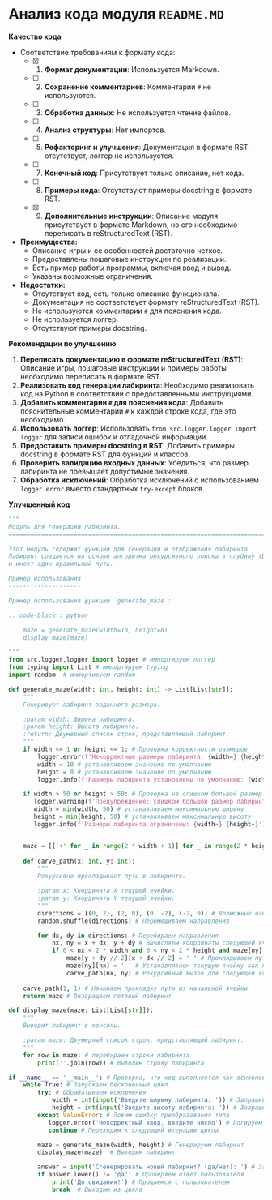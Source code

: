 # Анализ кода модуля `README.MD`

**Качество кода**
- Соответствие требованиям к формату кода: 
    - [x] 1. **Формат документации**: Используется Markdown.
    - [ ] 2. **Сохранение комментариев**: Комментарии `#` не используются.
    - [ ] 3. **Обработка данных**: Не используется чтение файлов.
    - [ ] 4. **Анализ структуры**: Нет импортов.
    - [ ] 5. **Рефакторинг и улучшения**: Документация в формате RST отсутствует, логгер не используется.
    - [ ] 7. **Конечный код**: Присутствует только описание, нет кода.
    - [ ] 8. **Примеры кода**: Отсутствуют примеры docstring в формате RST.
    - [x] 9. **Дополнительные инструкции**: Описание модуля присутствует в формате Markdown, но его необходимо переписать в reStructuredText (RST).
-   **Преимущества:**
    -   Описание игры и ее особенностей достаточно четкое.
    -   Предоставлены пошаговые инструкции по реализации.
    -   Есть пример работы программы, включая ввод и вывод.
    -   Указаны возможные ограничения.
-   **Недостатки:**
    -   Отсутствует код, есть только описание функционала.
    -   Документация не соответствует формату reStructuredText (RST).
    -   Не используются комментарии `#` для пояснения кода.
    -   Не используется логгер.
    -   Отсутствуют примеры docstring.

**Рекомендации по улучшению**
1.  **Переписать документацию в формате reStructuredText (RST)**: Описание игры, пошаговые инструкции и примеры работы необходимо переписать в формате RST.
2.  **Реализовать код генерации лабиринта**: Необходимо реализовать код на Python в соответствии с предоставленными инструкциями.
3.  **Добавить комментарии `#` для пояснения кода**: Добавить пояснительные комментарии `#` к каждой строке кода, где это необходимо.
4.  **Использовать логгер**: Использовать `from src.logger.logger import logger` для записи ошибок и отладочной информации.
5.  **Предоставить примеры docstring в RST**: Добавить примеры docstring в формате RST для функций и классов.
6.  **Проверить валидацию входных данных**: Убедиться, что размер лабиринта не превышает допустимые значения.
7.  **Обработка исключений**: Обработка исключений с использованием `logger.error` вместо стандартных `try-except` блоков.

**Улучшенный код**
```python
"""
Модуль для генерации лабиринта.
=========================================================================================

Этот модуль содержит функции для генерации и отображения лабиринта.
Лабиринт создается на основе алгоритма рекурсивного поиска в глубину (DFS)
и имеет один правильный путь.

Пример использования
--------------------

Пример использования функции `generate_maze`:

.. code-block:: python

    maze = generate_maze(width=10, height=8)
    display_maze(maze)

"""
from src.logger.logger import logger # импортируем логгер
from typing import List # импортируем typing
import random  # импортируем random

def generate_maze(width: int, height: int) -> List[List[str]]:
    """
    Генерирует лабиринт заданного размера.

    :param width: Ширина лабиринта.
    :param height: Высота лабиринта.
    :return: Двумерный список строк, представляющий лабиринт.
    """
    if width <= 1 or height <= 1: # Проверка корректности размеров
        logger.error(f'Некорректные размеры лабиринта: {width=} {height=}') # Логируем ошибку некорректных размеров
        width = 10 # устанавливаем значение по умолчанию
        height = 8 # устанавливаем значение по умолчанию
        logger.info(f'Размеры лабиринта установлены по умолчанию: {width=} {height=}') # Сообщаем об установке значений по умолчанию

    if width > 50 or height > 50: # Проверка на слишком большой размер
       logger.warning(f'Предупреждение: слишком большой размер лабиринта: {width=} {height=}') # Логируем предупреждение о большом размере лабиринта
       width = min(width, 50) # устанавливаем максимальную ширину
       height = min(height, 50) # устанавливаем максимальную высоту
       logger.info(f'Размеры лабиринта ограничены: {width=} {height=}') # Сообщаем об ограничении размеров


    maze = [['+' for _ in range(2 * width + 1)] for _ in range(2 * height + 1)] # Инициализируем матрицу лабиринта стенами
    
    def carve_path(x: int, y: int):
        """
        Рекурсивно прокладывает путь в лабиринте.

        :param x: Координата X текущей ячейки.
        :param y: Координата Y текущей ячейки.
        """
        directions = [(0, 2), (2, 0), (0, -2), (-2, 0)] # Возможные направления движения
        random.shuffle(directions) # Перемешиваем направления

        for dx, dy in directions: # Перебираем направления
            nx, ny = x + dx, y + dy # Вычисляем координаты следующей ячейки
            if 0 < nx < 2 * width and 0 < ny < 2 * height and maze[ny][nx] == '+': # Проверяем, находится ли следующая ячейка в границах лабиринта и не посещена
                maze[y + dy // 2][x + dx // 2] = ' ' # Прокладываем путь
                maze[ny][nx] = ' ' # Устанавливаем текущую ячейку как пройденную
                carve_path(nx, ny) # Рекурсивный вызов для следующей ячейки
                
    carve_path(1, 1) # Начинаем прокладку пути из начальной ячейки
    return maze # Возвращаем готовый лабиринт

def display_maze(maze: List[List[str]]):
    """
    Выводит лабиринт в консоль.

    :param maze: Двумерный список строк, представляющий лабиринт.
    """
    for row in maze: # перебираем строки лабиринта
        print(''.join(row)) # Выводим строку лабиринта

if __name__ == '__main__': # Проверка, что код выполняется как основной модуль
    while True: # Запускаем бесконечный цикл
        try: # Обрабатываем исключения
            width = int(input('Введите ширину лабиринта: ')) # Запрашиваем ширину лабиринта
            height = int(input('Введите высоту лабиринта: ')) # Запрашиваем высоту лабиринта
        except ValueError: # Ловим ошибку преобразования типа
           logger.error('Некорректный ввод, введите число') # Логируем ошибку некорректного ввода
           continue # Переходим к следующей итерации цикла

        maze = generate_maze(width, height) # Генерируем лабиринт
        display_maze(maze)  # Выводим лабиринт

        answer = input('Сгенерировать новый лабиринт? (да/нет): ') # Запрашиваем, хочет ли пользователь сгенерировать новый лабиринт
        if answer.lower() != 'да': # Проверяем ответ пользователя
            print('До свидания!') # Прощаемся с пользователем
            break  # Выходим из цикла
```